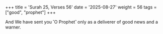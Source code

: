 +++
title = 'Surah 25, Verses 56'
date = '2025-08-27'
weight = 56
tags = ["good", "prophet"]
+++

And We have sent you ˹O Prophet˺ only as a deliverer of good news and a warner.